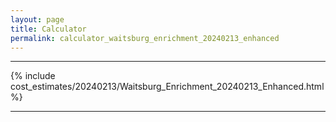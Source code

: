 ```yaml
---
layout: page
title: Calculator
permalink: calculator_waitsburg_enrichment_20240213_enhanced
---
```


___

{% include cost_estimates/20240213/Waitsburg_Enrichment_20240213_Enhanced.html %}

___

